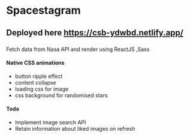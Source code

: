 # Spacestagram
## Deployed here https://csb-ydwbd.netlify.app/
###
Fetch data from Nasa API and render using ReactJS ,Sass
#### Native CSS animations
- button ripple effect
- content collapse
- loading css for image
- css background for randomised stars
#### Todo
- Implement image search API
- Retain information about liked images on refresh
